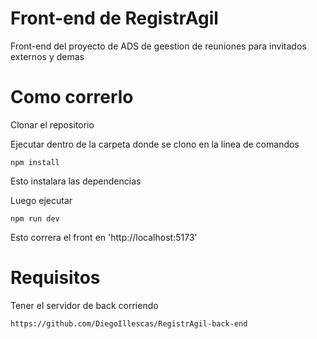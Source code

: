# Front-end de RegistrAgil

Front-end del proyecto de ADS de geestion de reuniones para invitados externos y demas

# Como correrlo

Clonar el repositorio

Ejecutar dentro de la carpeta donde se clono en la linea de comandos

`npm install`

Esto instalara las dependencias

Luego ejecutar

`npm run dev`

Esto correra el front en 'http://localhost:5173'

# Requisitos

Tener el servidor de back corriendo

`https://github.com/DiegoIllescas/RegistrAgil-back-end`
